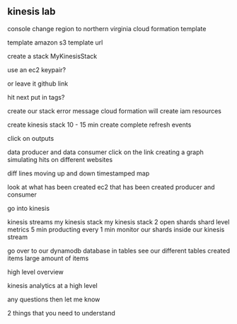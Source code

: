 kinesis lab 
------------------------------

console change region to northern virginia 
cloud formation template 

template 
amazon s3 template url 

create a stack 
MyKinesisStack 

use an ec2 keypair?

or leave it 
github link 

hit next 
put in tags?

create our stack 
error message 
cloud formation will create iam resources 

create kinesis stack 10 - 15 min 
create complete 
refresh events 

click on outputs 

data producer and data consumer 
click on the link creating a graph 
simulating hits on different websites 

diff lines moving up and down 
timestamped map 

look at what has been created 
ec2 that has been created 
producer and consumer 

go into kinesis 

kinesis streams 
my kinesis stack my kinesis stack 
2 open shards 
shard level metrics 
5 min 
    producting every 1 min 
monitor our shards 
inside our kinesis stream 

go over to our dynamodb database 
in tables 
see our different tables created 
items 
large amount of items 

high level overview 

kinesis analytics at a high level 

any questions then let me know 

2 things that you need to understand 
